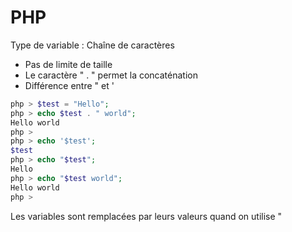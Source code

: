 # PHP
Type de variable : Chaîne de caractères

- Pas de limite de taille
- Le caractère " . " permet la concaténation
- Différence entre " et '

```php
php > $test = "Hello";
php > echo $test . " world";
Hello world
php >
php > echo '$test';
$test
php > echo "$test";
Hello
php > echo "$test world";
Hello world
php >
```

Les variables sont remplacées par leurs valeurs quand on utilise "